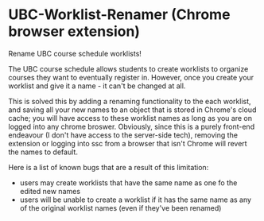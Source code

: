# UBC-Worklist-Renamer (Chrome browser extension)
Rename UBC course schedule worklists! 

The UBC course schedule allows students to create worklists to organize courses they want to eventually register in. However, once you create your worklist and give it a name - it can't be changed at all. 

This is solved this by adding a renaming functionality to the each worklist, and saving all your new names to an object that is stored in Chrome's cloud cache; you will have access to these worklist names as long as you are on logged into any chrome broswer. Obviously, since this is a purely front-end endeavour (I don't have access to the server-side tech), removing the extension or logging into ssc from a browser that isn't Chrome will revert the names to default. 

Here is a list of known bugs that are a result of this limitation: 
  - users may create worklists that have the same name as one fo the edited new names
  - users will be unable to create a worklist if it has the same name as any of the original worklist names (even if they've been renamed)
